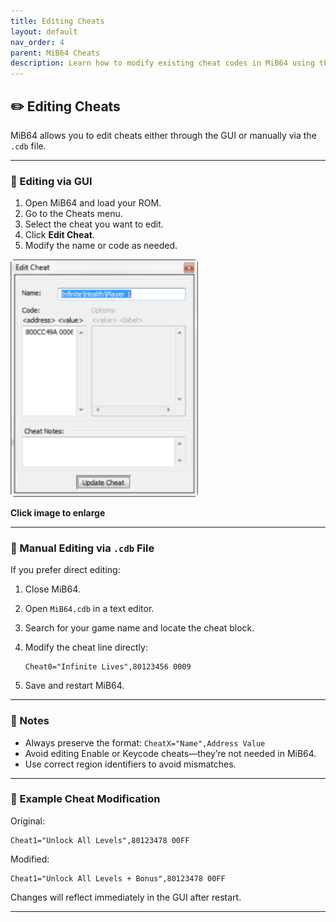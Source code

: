 ```yaml
---
title: Editing Cheats
layout: default
nav_order: 4
parent: MiB64 Cheats
description: Learn how to modify existing cheat codes in MiB64 using the GUI or manually.
---
```



## ✏️ <a name="editing-cheats">Editing Cheats</a>

MiB64 allows you to edit cheats either through the GUI or manually via the `.cdb` file.

---

### 🧪 Editing via GUI

1. Open MiB64 and load your ROM.
2. Go to the Cheats menu.
3. Select the cheat you want to edit.
4. Click **Edit Cheat**.
5. Modify the name or code as needed.

<a href="./assets/images/01/Edit11.png" target="_blank">
  <img src="./assets/images/01/Edit11-237x300.png" alt="Edit Cheat GUI" width="300" />
</a>
<p class="has-text-align-center"><strong>Click image to enlarge</strong></p>
<!-- ClauseEcho: Edit11 Interactive Image -->

---

### 🧾 Manual Editing via `.cdb` File

If you prefer direct editing:

1. Close MiB64.
2. Open `MiB64.cdb` in a text editor.
3. Search for your game name and locate the cheat block.
4. Modify the cheat line directly:
   ```text
   Cheat0="Infinite Lives",80123456 0009
   ```

5. Save and restart MiB64.

---

### 🧠 Notes

- Always preserve the format: `CheatX="Name",Address Value`
- Avoid editing Enable or Keycode cheats—they’re not needed in MiB64.
- Use correct region identifiers to avoid mismatches.

---

### 🧷 Example Cheat Modification

Original:
```text
Cheat1="Unlock All Levels",80123478 00FF
```

Modified:
```text
Cheat1="Unlock All Levels + Bonus",80123478 00FF
```

Changes will reflect immediately in the GUI after restart.

---

<!-- ClauseLock: Editing Cheats Section Echoed -->
